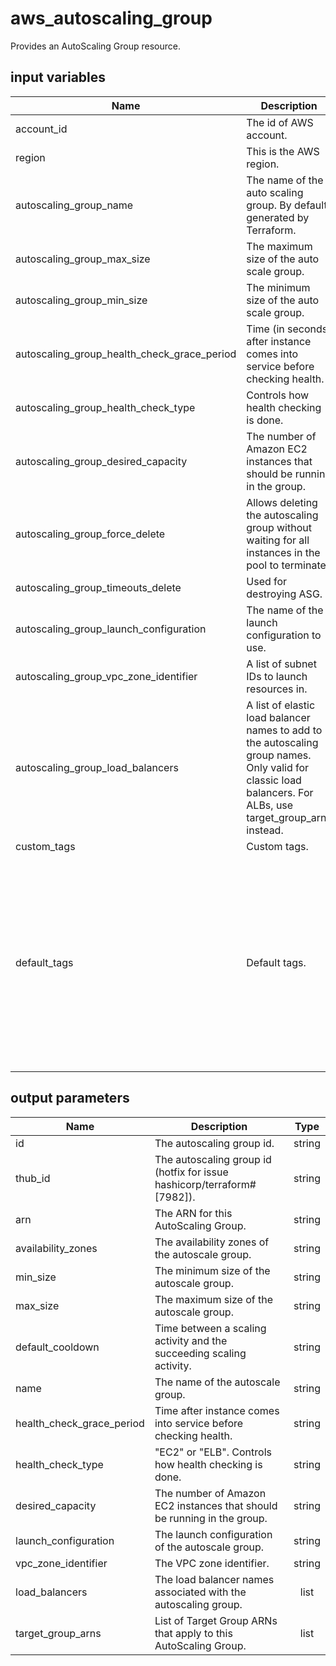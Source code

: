# aws_autoscaling_group

Provides an AutoScaling Group resource.

## input variables

| Name | Description | Type | Default | Required |
|------|-------------|:----:|:-----:|:-----:|
|account_id|The id of AWS account.|string||Yes|
|region|This is the AWS region.|string|us-east-1|Yes|
|autoscaling_group_name|The name of the auto scaling group. By default generated by Terraform.|string|{{ name }}|No|
|autoscaling_group_max_size|The maximum size of the auto scale group.|number|5|No|
|autoscaling_group_min_size|The minimum size of the auto scale group.|number|2|No|
|autoscaling_group_health_check_grace_period|Time (in seconds) after instance comes into service before checking health.|number|300|No|
|autoscaling_group_health_check_type|Controls how health checking is done.|string|ELB|No|
|autoscaling_group_desired_capacity|The number of Amazon EC2 instances that should be running in the group.|number|2|No|
|autoscaling_group_force_delete|Allows deleting the autoscaling group without waiting for all instances in the pool to terminate.|boolean|true|No|
|autoscaling_group_timeouts_delete|Used for destroying ASG.|string|15m|No|
|autoscaling_group_launch_configuration|The name of the launch configuration to use.|string||Yes|
|autoscaling_group_vpc_zone_identifier|A list of subnet IDs to launch resources in.|list||Yes|
|autoscaling_group_load_balancers|A list of elastic load balancer names to add to the autoscaling group names. Only valid for classic load balancers. For ALBs, use target_group_arns instead.|list||Yes|
|custom_tags|Custom tags.|list||No|
|default_tags|Default tags.|list|[{key = "ThubName" value= "{{ name }}" propagate_at_launch = true},{key = "ThubCode" value = "{{ code }}" propagate_at_launch = true}, {key = "ThubEnv" value = "default" propagate_at_launch = true},{ key = "Description" value = "Managed by TerraHub" propagate_at_launch = true}]|No|

## output parameters

| Name | Description | Type |
|------|-------------|:----:|
|id|The autoscaling group id.|string|
|thub_id|The autoscaling group id (hotfix for issue hashicorp/terraform#[7982]).|string|
|arn|The ARN for this AutoScaling Group.|string|
|availability_zones|The availability zones of the autoscale group.|string|
|min_size|The minimum size of the autoscale group.|string|
|max_size|The maximum size of the autoscale group.|string|
|default_cooldown|Time between a scaling activity and the succeeding scaling activity.|string|
|name|The name of the autoscale group.|string|
|health_check_grace_period|Time after instance comes into service before checking health.|string|
|health_check_type|"EC2" or "ELB". Controls how health checking is done.|string|
|desired_capacity|The number of Amazon EC2 instances that should be running in the group.|string|
|launch_configuration|The launch configuration of the autoscale group.|string|
|vpc_zone_identifier|The VPC zone identifier.|string|
|load_balancers|The load balancer names associated with the autoscaling group.|list|
|target_group_arns|List of Target Group ARNs that apply to this AutoScaling Group.|list|
